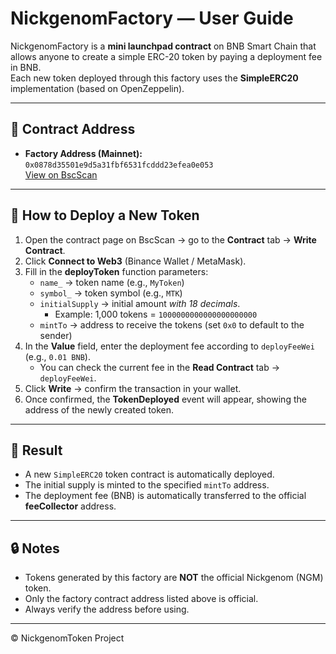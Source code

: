 # NickgenomFactory — User Guide

NickgenomFactory is a **mini launchpad contract** on BNB Smart Chain that allows anyone to create a simple ERC-20 token by paying a deployment fee in BNB.  
Each new token deployed through this factory uses the **SimpleERC20** implementation (based on OpenZeppelin).

---

## 📌 Contract Address
- **Factory Address (Mainnet):** `0x0878d35501e9d5a31fbf6531fcddd23efea0e053`  
  [View on BscScan](https://bscscan.com/address/0x0878d35501e9d5a31fbf6531fcddd23efea0e053)

---

## 🧭 How to Deploy a New Token

1. Open the contract page on BscScan → go to the **Contract** tab → **Write Contract**.  
2. Click **Connect to Web3** (Binance Wallet / MetaMask).  
3. Fill in the **deployToken** function parameters:
   - `name_` → token name (e.g., `MyToken`)  
   - `symbol_` → token symbol (e.g., `MTK`)  
   - `initialSupply` → initial amount *with 18 decimals*.  
     - Example: 1,000 tokens = `1000000000000000000000`  
   - `mintTo` → address to receive the tokens (set `0x0` to default to the sender)
4. In the **Value** field, enter the deployment fee according to `deployFeeWei` (e.g., `0.01 BNB`).  
   - You can check the current fee in the **Read Contract** tab → `deployFeeWei`.
5. Click **Write** → confirm the transaction in your wallet.  
6. Once confirmed, the **TokenDeployed** event will appear, showing the address of the newly created token.

---

## 🎯 Result
- A new `SimpleERC20` token contract is automatically deployed.  
- The initial supply is minted to the specified `mintTo` address.  
- The deployment fee (BNB) is automatically transferred to the official **feeCollector** address.

---

## 🔒 Notes
- Tokens generated by this factory are **NOT** the official Nickgenom (NGM) token.  
- Only the factory contract address listed above is official.  
- Always verify the address before using.

---

© NickgenomToken Project
